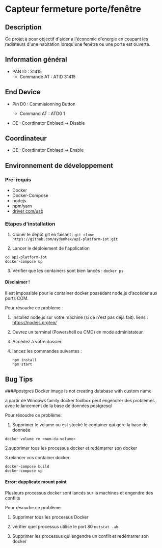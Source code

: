 # Capteur fermeture porte/fenêtre

## Description

Ce projet à pour objectif d'aider a l'économie d'energie en coupant les radiateurs d'une
habitation lorsqu'une fenêtre ou une porte est ouverte.

## Information général

* PAN  ID : 31415
  * Commande AT : ATID 31415
  
 ## End Device
 
* Pin D0 : Commisionning Button
  * Command AT : ATD0 1
  
* CE : Coordinator Enblaed -> Disable

## Coordinateur

* CE : Coordinator Enblaed -> Enable

## Environnement de développement

### Pré-requis

* Docker
* Docker-Compose
* nodejs
* npm/yarn
* [driver com/usb](https://www.silabs.com/products/development-tools/software/usb-to-uart-bridge-vcp-drivers)

### Etapes d'installation

1) Cloner le dépot git en faisant :
```git clone https://github.com/aydenhex/api-platform-iot.git```

2) Lancer le déploiement de l'application
```
cd api-platform-iot
docker-compose up
```

3) Vérifier que les containers sont bien lancés :
```docker ps```

#### Disclaimer !

Il est impossible pour le container docker possédant node.js d'accéder aux ports COM.

Pour résoudre ce probleme : 

 1) Installez  node.js sur votre machine (si ce n'est pas déjà fait).
    liens : https://nodejs.org/en/

 2) Ouvrez un terminal (Powershell ou CMD) en mode administateur.

 3) Accédez à votre dossier.

 4) lancez les commandes suivantes : 
    ```
    npm install
    npm start

    ```
 
## Bug Tips
####postgres Docker image is not creating database with custom name


à partir de Windows family docker toolbox peut engendrer des problèmes avec le lancement de la base de données postgresql


Pour résoudre ce problème:

1) Supprimer le volume ou est stocké le container qui gère la base de donneée
```
docker volume rm <nom-du-volume>
```
2.supprimer tous les processus docker et redémarrer son docker

3.relancer vos container docker
```
docker-compose build
docker-compose up
```

#### Error: dupplicate mount point

Plusieurs  processus docker sont lancés sur la machines et engendre des conflits 

 Pour résoudre ce problème:
 1) Supprimer tous les processus Docker
 
 2) vérifier quel processus utilise le port 80
 ``
 netstat -ab
 ``
 3) Supprimer les processus qui engendre un conflit et redémarrer son docker
 
 
 